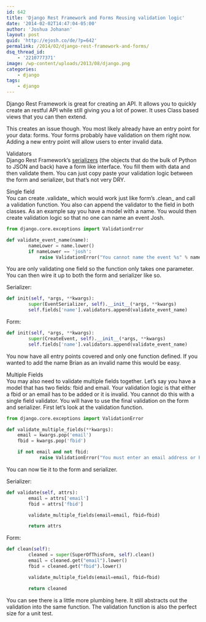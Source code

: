 ```yaml
---
id: 642
title: 'Django Rest Framework and Forms Reusing validation logic'
date: '2014-02-02T14:47:04-05:00'
author: 'Joshua Johanan'
layout: post
guid: 'http://ejosh.co/de/?p=642'
permalink: /2014/02/django-rest-framework-and-forms/
dsq_thread_id:
    - '2210777371'
image: /wp-content/uploads/2013/08/django.png
categories:
    - django
tags:
    - django
---
```


Django Rest Framework is great for creating an API. It allows you to quickly create an restful API while still giving you a lot of power. It uses Class based views that you can then extend.

This creates an issue though. You most likely already have an entry point for your data: forms. Your forms probably have validation on them right now. Adding a new entry point will allow users to enter invalid data.

Validators  
Django Rest Framework’s [serializers](http://django-rest-framework.org/api-guide/serializers.html) (the objects that do the bulk of Python to JSON and back) have a form like interface. You fill them with data and then validate them. You can just copy paste your validation logic between the form and serializer, but that’s not very DRY.

Single field  
You can create .validate\_<fieldname> which would work just like form’s .clean\_<fieldname> and call a validation function. You also can append the validator to the field in both classes. As an example say you have a model with a name. You would then create validation logic so that no one can name an event Josh.</fieldname></fieldname>

```python
from django.core.exceptions import ValidationError

def validate_event_name(name):
        nameLower = name.lower()
        if nameLower == 'josh':
            raise ValidationError("You cannot name the event %s" % name)
```

You are only validating one field so the function only takes one parameter. You can then wire it up to both the form and serializer like so.

Serializer:

```python
def init(self, *args, **kwargs):
        super(EventSerializer, self).__init__(*args, **kwargs)
        self.fields['name'].validators.append(validate_event_name)
```

Form:

```python
def init(self, *args, **kwargs):
        super(CreateEvent, self).__init__(*args, **kwargs)
        self.fields['name'].validators.append(validate_event_name)
```

You now have all entry points covered and only one function defined. If you wanted to add the name Brian as an invalid name this would be easy.

Multiple Fields  
You may also need to validate multiple fields together. Let’s say you have a model that has two fields: fbid and email. Your validation logic is that either a fbid or an email has to be added or it is invalid. You cannot do this with a single field validator. You will have to use the final validation on the form and serializer. First let’s look at the validation function.

```python
from django.core.exceptions import ValidationError

def validate_multiple_fields(**kwargs):
    email = kwargs.pop('email')
    fbid = kwargs.pop('fbid')

    if not email and not fbid:
            raise ValidationError("You must enter an email address or Facebook user.")
```

You can now tie it to the form and serializer.

Serializer:

```python
def validate(self, attrs):
        email = attrs['email']
        fbid = attrs['fbid']

        validate_multiple_fields(email=email, fbid=fbid)

        return attrs
```

Form:

```python
def clean(self):
        cleaned = super(SuperOfThisForm, self).clean()
        email = cleaned.get("email").lower()
        fbid = cleaned.get("fbid").lower()

        validate_multiple_fields(email=email, fbid=fbid)

        return cleaned
```

You can see there is a little more plumbing here. It still abstracts out the validation into the same function. The validation function is also the perfect size for a unit test.